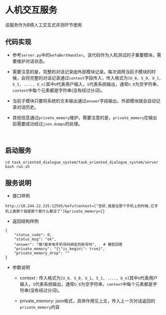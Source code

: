 # 人机交互服务

该服务作为B榜人工交互式评测环节使用



## 代码实现

- 参考`server.py`中的`kefuBertHandler`。该代码作为人机测试的子重要模块，需要维护对话状态。


- 需要注意的是，完整的对话记录由外部模块记录。每次调用当前子模块的时候，会将完整的对话记录通过`context`字段传入，传入格式为`[U_0, S_0, U_1, S_1, ...., U_n]`其中`U`代表用户输入，`S`代表系统输出，通常`U_0`为空字符串，`context`中每个元素都是字符串(没有经过分词)。


- 当前子模块只要将系统的文本输出通过`answer`字段输出，外部模块就会自动记录对话历史。

- 其他信息通过`private_memory`维护，需要注意的是，`private_memory`在输出前需要成功经过`json.dumps`的处理。

  ​



## 启动服务

```
cd task_oriented_dialogue_system/task_oriented_dialogue_system/server
bash run.sh
```



## 服务说明

- 接口样例

```
http://10.244.22.235:12595/kefu?context=["您好,我是在那个手机上的时候,它手机上面那个就是那个是什么都没了"]&private_memory={}
```

- 返回结构样例

```
{
    "status_code": 0,
    "status_msg": "ok",
    "answer": "哦?是来电手机号码绑定的账号吗",   # 模型回答
    "private_memory": "{\"is_begin\": true}",  
    "private_memory_drop": ""
}
```

- 参数说明

  - context : 传入格式为`[U_0, S_0, U_1, S_1, ...., U_n]`其中`U`代表用户输入，`S`代表系统输出，通常`U_0`为空字符串，`context`中每个元素都是字符串(没有经过分词)。

  - private_memory: json格式，具体作用见上文，传入上一次对话返回的`private_memory`内容

    ​

    ​